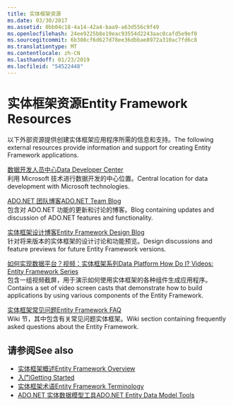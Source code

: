 ```yaml
---
title: 实体框架资源
ms.date: 03/30/2017
ms.assetid: 0bb04c18-4a14-42a4-baa9-a63d556c9f49
ms.openlocfilehash: 24ee9225b8e19eac93554d2243aac0cafd5e9ef0
ms.sourcegitcommit: 6b308cf6d627d78ee36dbbae8972a310ac7fd6c8
ms.translationtype: MT
ms.contentlocale: zh-CN
ms.lasthandoff: 01/23/2019
ms.locfileid: "54522448"
---
```

# <a name="entity-framework-resources"></a><span data-ttu-id="bf99c-102">实体框架资源</span><span class="sxs-lookup"><span data-stu-id="bf99c-102">Entity Framework Resources</span></span>
<span data-ttu-id="bf99c-103">以下外部资源提供创建实体框架应用程序所需的信息和支持。</span><span class="sxs-lookup"><span data-stu-id="bf99c-103">The following external resources provide information and support for creating Entity Framework applications.</span></span>  
  
 [<span data-ttu-id="bf99c-104">数据开发人员中心</span><span class="sxs-lookup"><span data-stu-id="bf99c-104">Data Developer Center</span></span>](https://go.microsoft.com/fwlink/?LinkId=213876)  
 <span data-ttu-id="bf99c-105">利用 Microsoft 技术进行数据开发的中心位置。</span><span class="sxs-lookup"><span data-stu-id="bf99c-105">Central location for data development with Microsoft technologies.</span></span>  
  
 [<span data-ttu-id="bf99c-106">ADO.NET 团队博客</span><span class="sxs-lookup"><span data-stu-id="bf99c-106">ADO.NET Team Blog</span></span>](https://go.microsoft.com/fwlink/?LinkId=91905)  
 <span data-ttu-id="bf99c-107">包含对 ADO.NET 功能的更新和讨论的博客。</span><span class="sxs-lookup"><span data-stu-id="bf99c-107">Blog containing updates and discussion of ADO.NET features and functionality.</span></span>  
  
 [<span data-ttu-id="bf99c-108">实体框架设计博客</span><span class="sxs-lookup"><span data-stu-id="bf99c-108">Entity Framework Design Blog</span></span>](https://go.microsoft.com/fwlink/?LinkId=186888)  
 <span data-ttu-id="bf99c-109">针对将来版本的实体框架的设计讨论和功能预览。</span><span class="sxs-lookup"><span data-stu-id="bf99c-109">Design discussions and feature previews for future Entity Framework versions.</span></span>  
  
 [<span data-ttu-id="bf99c-110">如何实现数据平台？视频：实体框架系列</span><span class="sxs-lookup"><span data-stu-id="bf99c-110">Data Platform How Do I? Videos: Entity Framework Series</span></span>](https://go.microsoft.com/fwlink/?LinkId=124600)  
 <span data-ttu-id="bf99c-111">包含一组视频截屏，用于演示如何使用实体框架的各种组件生成应用程序。</span><span class="sxs-lookup"><span data-stu-id="bf99c-111">Contains a set of video screen casts that demonstrate how to build applications by using various components of the Entity Framework.</span></span>  
  
 [<span data-ttu-id="bf99c-112">实体框架常见问题</span><span class="sxs-lookup"><span data-stu-id="bf99c-112">Entity Framework FAQ</span></span>](https://social.technet.microsoft.com/wiki/contents/articles/3737.entity-framework-faq.aspx)  
 <span data-ttu-id="bf99c-113">Wiki 节，其中包含有关常见问题实体框架。</span><span class="sxs-lookup"><span data-stu-id="bf99c-113">Wiki section containing frequently asked questions about the Entity Framework.</span></span>  
  
## <a name="see-also"></a><span data-ttu-id="bf99c-114">请参阅</span><span class="sxs-lookup"><span data-stu-id="bf99c-114">See also</span></span>
- [<span data-ttu-id="bf99c-115">实体框架概述</span><span class="sxs-lookup"><span data-stu-id="bf99c-115">Entity Framework Overview</span></span>](../../../../../docs/framework/data/adonet/ef/overview.md)
- [<span data-ttu-id="bf99c-116">入门</span><span class="sxs-lookup"><span data-stu-id="bf99c-116">Getting Started</span></span>](../../../../../docs/framework/data/adonet/ef/getting-started.md)
- [<span data-ttu-id="bf99c-117">实体框架术语</span><span class="sxs-lookup"><span data-stu-id="bf99c-117">Entity Framework Terminology</span></span>](../../../../../docs/framework/data/adonet/ef/terminology.md)
- [<span data-ttu-id="bf99c-118">ADO.NET 实体数据模型工具</span><span class="sxs-lookup"><span data-stu-id="bf99c-118">ADO.NET Entity Data Model  Tools</span></span>](https://msdn.microsoft.com/library/91076853-0881-421b-837a-f582f36be527)
